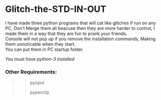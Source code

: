 # Glitch-the-STD-IN-OUT
I have made three python programs that will cat like glitches if run on any PC, Don't Merge them all beacuse then they are more harder to control, I made them in a way that they are fun to prank your friends. <br> Console will not pop up if you remove the installation commands, Making them unnoticable when they start. <br> You can put them in PC startup folder.

*You must have python-3 installed*

### Other Requirements:
> > pynput

> > pyperclip
